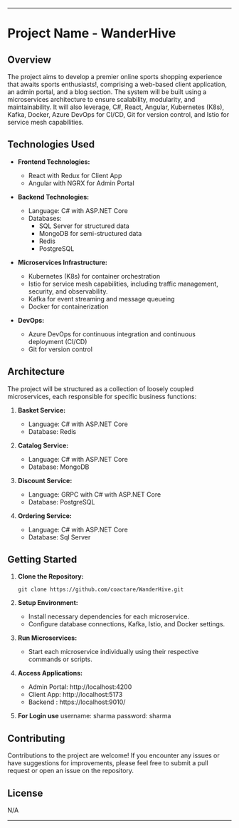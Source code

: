 
---
# Project Name - WanderHive

## Overview

The project aims to develop a premier online sports shopping experience that awaits sports enthusiasts!, comprising a web-based client application, an admin portal, and a blog section. The system will be built using a microservices architecture to ensure scalability, modularity, and maintainability. It will also leverage, C#, React, Angular, Kubernetes (K8s), Kafka, Docker, Azure DevOps for CI/CD, Git for version control, and Istio for service mesh capabilities.

## Technologies Used

- **Frontend Technologies:**
  - React with Redux for Client App
  - Angular with NGRX for Admin Portal
  
- **Backend Technologies:**
  - Language: C# with ASP.NET Core
  - Databases:
    - SQL Server for structured data 
    - MongoDB for semi-structured data 
    - Redis
    - PostgreSQL

- **Microservices Infrastructure:**
  - Kubernetes (K8s) for container orchestration
  - Istio for service mesh capabilities, including traffic management, security, and observability.
  - Kafka for event streaming and message queueing
  - Docker for containerization

- **DevOps:**
  - Azure DevOps for continuous integration and continuous deployment (CI/CD)
  - Git for version control

## Architecture

The project will be structured as a collection of loosely coupled microservices, each responsible for specific business functions:

1. **Basket Service:**
   - Language: C# with ASP.NET Core
   - Database: Redis
 

2. **Catalog Service:**
   - Language: C# with ASP.NET Core
   - Database: MongoDB

3. **Discount Service:**
   - Language: GRPC with C# with ASP.NET Core
   - Database: PostgreSQL

4. **Ordering Service:**
   - Language: C# with ASP.NET Core
   - Database: Sql Server


## Getting Started

1. **Clone the Repository:**
   ```
   git clone https://github.com/coactare/WanderHive.git
   ```

2. **Setup Environment:**
   - Install necessary dependencies for each microservice.
   - Configure database connections, Kafka, Istio, and Docker settings.

3. **Run Microservices:**
   - Start each microservice individually using their respective commands or scripts.

4. **Access Applications:**
   - Admin Portal: http://localhost:4200
   - Client App: http://localhost:5173
   - Backend : https://localhost:9010/

5. **For Login use** 
    username: sharma
    password: sharma

## Contributing

Contributions to the project are welcome! If you encounter any issues or have suggestions for improvements, please feel free to submit a pull request or open an issue on the repository.

## License

N/A

---
